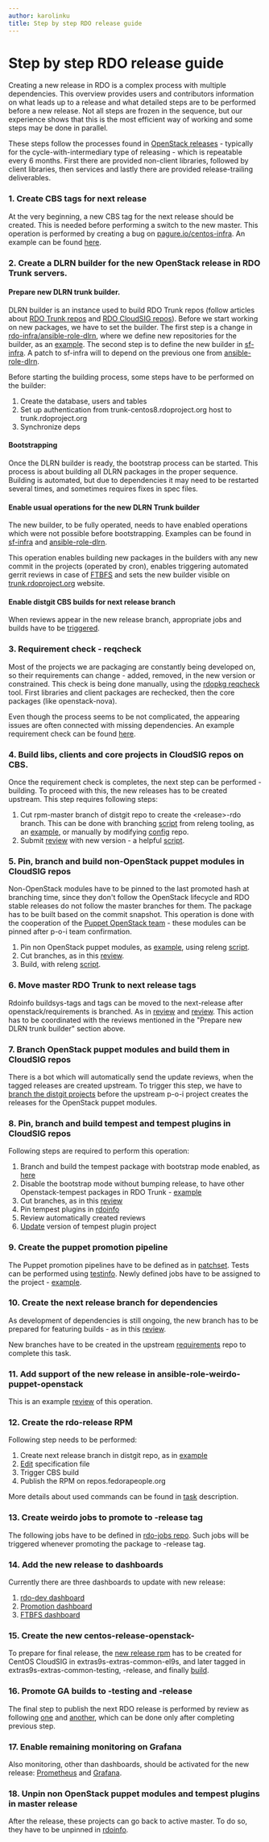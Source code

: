 ```yaml
---
author: karolinku
title: Step by step RDO release guide
---
```


# Step by step RDO release guide

Creating a new release in RDO is a complex process with multiple dependencies. This overview provides users and contributors information on
what leads up to a release and what detailed steps are to be performed before a new release. Not all steps are frozen in the sequence, but
our experience shows that this is the most efficient way of working and some steps may be done in parallel.

These steps follow the processes found in [OpenStack releases](https://releases.openstack.org/reference/release_models.html) -
typically for the cycle-with-intermediary type of releasing - which is repeatable every 6 months. First there are provided non-client
libraries, followed by client libraries, then services and lastly there are provided release-trailing deliverables.

### 1. Create CBS tags for next release

At the very beginning, a new CBS tag for the next release should be created. This is needed before performing a switch to the new master.
This operation is performed by creating a bug on [pagure.io/centos-infra](https://pagure.io/centos-infra). An example can be found
[here](https://pagure.io/centos-infra/issue/1077).

### 2. Create a DLRN builder for the new OpenStack release in RDO Trunk servers.

#### Prepare new DLRN trunk builder.
DLRN builder is an instance used to build RDO Trunk repos (follow articles about [RDO Trunk repos](https://www.rdoproject.org/what/trunk-repos/)
and [RDO CloudSIG repos](https://www.rdoproject.org/what/repos/)). Before we start working on new packages, we have to set the builder.
The first step is a change in [rdo-infra/ansible-role-dlrn](https://github.com/rdo-infra/ansible-role-dlrn/), where we define new repositories for
the builder, as an [example](https://review.rdoproject.org/r/c/rdo-infra/ansible-role-dlrn/+/47053). The second step is to define the
new builder in [sf-infra](https://softwarefactory-project.io/r/c/software-factory/sf-infra/+/27459). A patch to sf-infra will to depend on
the previous one from [ansible-role-dlrn](https://review.rdoproject.org/r/c/rdo-infra/ansible-role-dlrn/+/47053).

Before starting the building process, some steps have to be performed on the builder:
1. Create the database, users and tables
2. Set up authentication from trunk-centos8.rdoproject.org host to trunk.rdoproject.org
3. Synchronize deps

#### Bootstrapping

Once the DLRN builder is ready, the bootstrap process can be started. This process is about building all DLRN packages in the proper sequence.
Building is automated, but due to dependencies it may need to be restarted several times, and sometimes requires fixes in spec files.


#### Enable usual operations for the new DLRN Trunk builder
The new builder, to be fully operated, needs to have enabled operations which were not possible before bootstrapping. Examples can be
found in [sf-infra](https://softwarefactory-project.io/r/c/software-factory/sf-infra/+/27702) and [ansible-role-dlrn](https://review.rdoproject.org/r/c/rdo-infra/ansible-role-dlrn/+/47529).

This operation enables building new packages in the builders with any new commit in the projects (operated by cron), enables triggering
automated gerrit reviews in case of [FTBFS](https://www.rdoproject.org/documentation/package-building-overview/#FTBFS) and sets the new
builder visible on [trunk.rdoproject.org](https://trunk.rdoproject.org/) website.

#### Enable distgit CBS builds for next release branch

When reviews appear in the new release branch, appropriate jobs and builds have to be [triggered](https://review.rdoproject.org/r/c/config/+/47480).

### 3. Requirement check - reqcheck

Most of the projects we are packaging are constantly being developed on, so their requirements can change - added, removed, in the new version or
constrained. This check is being done manually, using the [rdopkg reqcheck](https://github.com/softwarefactory-project/rdopkg) tool. First libraries
and client packages are rechecked, then the core packages (like openstack-nova).

Even though the process seems to be not complicated, the appearing issues are often connected with missing dependencies.
An example requirement check can be found [here](https://review.rdoproject.org/r/c/openstack/barbican-distgit/+/47395).

### 4. Build libs, clients and core projects in CloudSIG repos on CBS.

Once the requirement check is completes, the next step can be performed - building. To proceed with this, the new releases has to be created upstream.
This step requires following steps:

1. Cut rpm-master branch of distgit repo to create the \<release\>-rdo branch. This can be done with branching
[script](https://github.com/rdo-infra/releng/blob/master/scripts/new_release_scripts/branch_projects.sh) from releng tooling, as an
[example](https://review.rdoproject.org/r/c/config/+/47675), or manually by modifying [config](https://review.rdoproject.org/r/q/project:config) repo.
2. Submit [review](https://review.rdoproject.org/r/c/openstack/glance-distgit/+/47699) with new version - a helpful [script](https://github.com/rdo-infra/releng/blob/master/scripts/new_release_scripts/send_new_version.sh).


### 5. Pin, branch and build non-OpenStack puppet modules in CloudSIG repos
Non-OpenStack modules have to be pinned to the last promoted hash at branching time, since they don't follow the OpenStack lifecycle
and RDO stable releases do not follow the master branches for them. The package has to be built based on the commit snapshot.
This operation is done with the cooperation of the [Puppet OpenStack team](https://governance.openstack.org/tc/reference/projects/puppet-openstack.html) -
these modules can be pinned after p-o-i team confirmation.

1. Pin non OpenStack puppet modules, as [example](https://review.rdoproject.org/r/c/rdoinfo/+/47673), using releng [script](https://github.com/rdo-infra/releng/blob/master/scripts/new_release_scripts/pin-non_os-puppet.sh).
2. Cut branches, as in this [review](https://review.rdoproject.org/r/c/config/+/47679).
3. Build, with releng [script](https://github.com/rdo-infra/releng/blob/master/scripts/new_release_scripts/create_build_snap.sh).

### 6. Move master RDO Trunk to next release tags

Rdoinfo buildsys-tags and tags can be moved to the next-release after openstack/requirements is branched.
As in [review](https://review.rdoproject.org/r/c/rdoinfo/+/47877) and [review](https://review.rdoproject.org/r/c/rdoinfo/+/47880).
This action has to be coordinated with the reviews mentioned in the "Prepare new DLRN trunk builder" section above.


### 7. Branch OpenStack puppet modules and build them in CloudSIG repos

There is a bot which will automatically send the update reviews, when the tagged releases are created upstream.
To trigger this step, we have to [branch the distgit projects](https://review.rdoproject.org/r/c/config/+/47909) before
the upstream p-o-i project creates the releases for the OpenStack puppet modules.


### 8. Pin, branch and build tempest and tempest plugins in CloudSIG repos
Following steps are required to perform this operation:

1. Branch and build the tempest package with bootstrap mode enabled, as [here](https://review.rdoproject.org/r/c/openstack/tempest-distgit/+/45062)
2. Disable the bootstrap mode without bumping release, to have other Openstack-tempest packages in RDO Trunk - [example](https://review.rdoproject.org/r/c/openstack/tempest-distgit/+/45203)
3. Cut branches, as in this [review](https://review.rdoproject.org/r/c/config/+/47729)
4. Pin tempest plugins in [rdoinfo](https://review.rdoproject.org/r/c/rdoinfo/+/47796)
5. Review automatically created reviews
6. [Update](https://review.rdoproject.org/r/c/openstack/tempest-distgit/+/47727) version of tempest plugin project


### 9. Create the puppet promotion pipeline

The Puppet promotion pipelines have to be defined as in [patchset](https://review.rdoproject.org/r/c/rdo-jobs/+/47911). Tests
can be performed using [testinfo](https://review.rdoproject.org/r/c/testproject/+/31972).
Newly defined jobs have to be assigned to the project - [example](https://review.rdoproject.org/r/c/config/+/47936).

### 10. Create the next release branch for dependencies
As development of dependencies is still ongoing, the new branch has to be prepared for featuring builds - as in this
[review](https://review.rdoproject.org/r/c/config/+/47901).

New branches have to be created in the upstream [requirements](https://github.com/openstack/requirements/) repo to complete this task.

### 11. Add support of the new release in ansible-role-weirdo-puppet-openstack

This is an example [review](https://review.rdoproject.org/r/c/rdo-infra/ansible-role-weirdo-puppet-openstack/+/45298) of this operation.

### 12. Create the rdo-release RPM

Following step needs to be performed:
1. Create next release branch in distgit repo, as in [example](https://review.rdoproject.org/r/c/config/+/47909)
2. [Edit](https://review.rdoproject.org/r/c/rdo-infra/rdo-release/+/47927) specification file
3. Trigger CBS build
4. Publish the RPM on repos.fedorapeople.org

More details about used commands can be found in [task](https://issues.redhat.com/browse/RDO-97) description.

### 13. Create weirdo jobs to promote to -release tag

The following jobs have to be defined in [rdo-jobs repo](https://review.rdoproject.org/r/c/rdo-jobs/+/47946). Such jobs will be
triggered whenever promoting the package to -release tag.


### 14. Add the new release to dashboards

Currently there are three dashboards to update with new release:

1. [rdo-dev dashboard](https://review.rdoproject.org/r/c/rdo-infra/rdo-dashboards/+/48199)
2. [Promotion dashboard](https://review.rdoproject.org/r/c/rdo-infra/ci-config/+/48196)
3. [FTBFS dashboard](https://review.rdoproject.org/r/c/rdo-infra/releng/+/47596)

### 15. Create the new centos-release-openstack-<release>
To prepare for final release, the [new release rpm](https://git.centos.org/rpms/centos-release-openstack/c/41a7fbac122dda2e5bbe36f733b90edb496f09ed?branch=c9s-sig-cloud-openstack-antelope) has to be created
 for CentOS CloudSIG in extras9s-extras-common-el9s, and later tagged in extras9s-extras-common-testing, -release, and finally [build](https://cbs.centos.org/koji/buildinfo?buildID=43646).

### 16. Promote GA builds to -testing and -release

The final step to publish the next RDO release is performed by review as following [one](https://review.rdoproject.org/r/c/rdoinfo/+/48279) and [another](https://review.rdoproject.org/r/c/rdoinfo/+/48266),
 which can be done only after completing previous step.

### 17.  Enable remaining monitoring on Grafana

Also monitoring, other than dashboards, should be activated for the new release: [Prometheus](https://softwarefactory-project.io/r/c/software-factory/sf-infra/+/26500) and [Grafana](https://softwarefactory-project.io/r/c/software-factory/sf-infra/+/26925).

### 18. Unpin non OpenStack puppet modules and tempest plugins in master release

After the release, these projects can go back to active master. To do so, they have to be unpinned in [rdoinfo](https://review.rdoproject.org/r/c/rdoinfo/+/42313).
